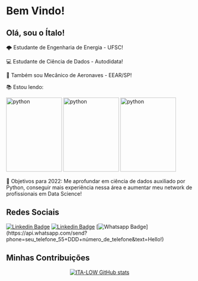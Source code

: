 # Bem Vindo!

 

## Olá, sou o Ítalo!

:cloud_with_lightning: Estudante de Engenharia de Energia - UFSC!

:computer: Estudante de Ciência de Dados - Autodidata!

🛫 Também sou Mecânico de Aeronaves - EEAR/SP!

:books: Estou lendo:

<img src="https://images-na.ssl-images-amazon.com/images/I/51IXBmHSe1L._SX258_BO1,204,203,200_QL70_ML2_.jpg" alt="python" width="150" height="200"> <img src="https://images-na.ssl-images-amazon.com/images/I/51j89lmxnpL._SX258_BO1,204,203,200_QL70_ML2_.jpg" alt="python" width="150" height="200"> <img src="https://images-na.ssl-images-amazon.com/images/I/41R+fNX-akL._SX258_BO1,204,203,200_.jpg" alt="python" width="150" height="200">

:rocket: Objetivos para 2022: Me aprofundar em ciência de dados auxiliado por Python, conseguir mais experiência nessa área e aumentar meu network de profissionais em Data Science!

## Redes Sociais

[![Linkedin Badge](https://img.shields.io/badge/LinkedIn-0077B5?style=for-the-badge&logo=linkedin&logoColor=white&link=LINK_LINKEDIN)](https://www.linkedin.com/in/italo-silva-519a4a28/)
[![Linkedin Badge](https://img.shields.io/badge/Instagram-E4405F?style=for-the-badge&logo=instagram&logoColor=white&link=LINK_LINKEDIN)](https://www.instagram.com/_.lta_/)
[![Whatsapp Badge](https://img.shields.io/badge/-Whatsapp-4CA143?style=for-the-badge&labelColor=4CA143&logo=whatsapp&logoColor=white&link=https://api.whatsapp.com/send?phone=+5521990833676&text=Hello!)](https://api.whatsapp.com/send?phone=seu_telefone_55+DDD+número_de_telefone&text=Hello!)

## Minhas Contribuições
<div align="center"

[![ITA-LOW GitHub stats](https://github-readme-stats.vercel.app/api?username=ITA-LOW)](https://github.com/ITA-LOW/github-readme-stats)
</div>
